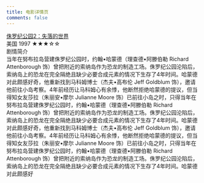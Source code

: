 ```yaml
---
title: 电影详情页
comments: false
---
```


<div class="movie-detail-media">
<a target="_blank" class="movie-detail-media-cover-link" href="https://www.themoviedb.org/movie/330">
<div class="movie-detail-media-cover" style="background-image: url(&quot;https://www.themoviedb.org/t/p/w300_and_h450_bestv2/uiaXGh35oTmcgPx4EYcLFiR8nfX.jpg&quot;);"></div></a>
<div class="movie-detail-media-meta">
<div class="movie-detail-media-meta-item title">
    <a class="title-link" target="_blank" href="https://www.themoviedb.org/movie/330">侏罗纪公园2：失落的世界</a>
</div>
<div class="movie-detail-media-meta-item">
    <span class="author">美国 1997</span>
    <span class="star-score">★★★☆<span class="grey-star">☆</span></span>
</div>
<div class="movie-detail-media-meta-item intro-title">剧情简介</div>
<div class="movie-detail-media-meta-item intro">
           当年在努布拉岛营建侏罗纪公园时，约翰•哈蒙德（理查德•阿滕伯勒 Richard Attenborough 饰）曾把附近的索纳岛作为恐龙的制造工场。侏罗纪公园沦陷后，索纳岛上的恐龙在完全隔绝且缺少必要合成元素的情况下生存了4年时间。哈蒙德对此颇感好奇，他重新找到马科姆博士（杰夫•高布伦 Jeff Goldblum 饰），邀请他前往小岛考察。4年前经历让马科姆心有余悸，他断然拒绝哈蒙德的提议，但当得知女友莎拉（朱丽安•摩尔 Julianne Moore 饰）已前往小岛之时，只得当年在努布拉岛营建侏罗纪公园时，约翰•哈蒙德（理查德•阿滕伯勒 Richard Attenborough 饰）曾把附近的索纳岛作为恐龙的制造工场。侏罗纪公园沦陷后，索纳岛上的恐龙在完全隔绝且缺少必要合成元素的情况下生存了4年时间。哈蒙德对此颇感好奇，他重新找到马科姆博士（杰夫•高布伦 Jeff Goldblum 饰），邀请他前往小岛考察。4年前经历让马科姆心有余悸，他断然拒绝哈蒙德的提议，但当得知女友莎拉（朱丽安•摩尔 Julianne Moore 饰）已前往小岛之时，只得当年在努布拉岛营建侏罗纪公园时，约翰•哈蒙德（理查德•阿滕伯勒 Richard Attenborough 饰）曾把附近的索纳岛作为恐龙的制造工场。侏罗纪公园沦陷后，索纳岛上的恐龙在完全隔绝且缺少必要合成元素的情况下生存了4年时间。哈蒙德对此颇感好
</div>
</div>
</div>